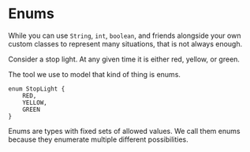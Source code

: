 # Enums

While you can use `String`, `int`, `boolean`, and friends
alongside your own custom classes to represent many situations,
that is not always enough.

Consider a stop light. At any given time it is either red,
yellow, or green. 

The tool we use to model that kind of thing is enums.

```java,no_run
enum StopLight {
    RED,
    YELLOW,
    GREEN
}
```

Enums are types with fixed sets of allowed values. We call them enums because they enumerate multiple different possibilities.